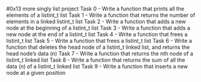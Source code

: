 #0x13 more singly list project
Task 0 - Write a function that prints all the elements of a listint_t list
Task 1 - Write a function that returns the number of elements in a linked listint_t list
Task 2 - Write a function that adds a new node at the beginning of a listint_t list
Task 3 - Write a function that adds a new node at the end of a listint_t list
Task 4 - Write a function that frees a listint_t list
Task 5 - Write a function that frees a listint_t list
Task 6 - Write a function that deletes the head node of a listint_t linked list, and returns the head node’s data (n)
Task 7 - Write a function that returns the nth node of a listint_t linked list
Task 8 - Write a function that returns the sum of all the data (n) of a listint_t linked list
Task 9 - Write a function that inserts a new node at a given position

